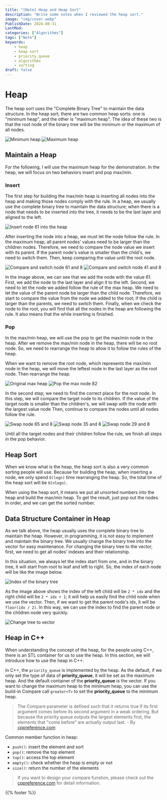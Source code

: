 ```yaml
---
title: "[Note] Heap and Heap Sort"
description: "Write some notes when I reviewed the heap sort."
image: "img/cover.webp"
PublishDate: 2024-08-31
LastMod: 
categories: ["Algorithms"]
tags: ["Note"]
keywords:
    - heap
    - heap sort
    - priority_queue
    - algorithms
    - sorting
draft: false
---
```


# Heap

The heap sort uses the "Complete Binary Tree" to maintain the data structure. In the heap sort, there are two common heap sorts: one is "minimum heap", and the other is "maximum heap". The idea of these two is that the root node of the binary tree will be the minimum or the maximum of all nodes.

![Minimum heap](img/min_heap.webp) ![Maximum heap](img/max_heap.webp)

## Maintain a Heap

For the following, I will use the maximum heap for the demonstration. In the heap, we will focus on two behaviors insert and pop max/min.

### Insert

The first step for building the max/min heap is inserting all nodes into the heap and making those nodes comply with the rule. In a heap, we usually use the complete binary tree to maintain the data structure; when there is a node that needs to be inserted into the tree, it needs to be the last layer and aligned to the left.

![Insert node 61 into the heap](img/insert_node.webp)

After inserting the node into a heap, we must let the node follow the rule. In the maximum heap, all parent nodes' values need to be larger than the children nodes. Therefore, we need to compare the node value we insert with its parent. If the parent node's value is smaller than the child's, we need to switch them. Then, keep comparing the value until the root node.

![Compare and switch node 61 and 8](img/compare_and_switch1.webp) ![Compare and switch node 41 and 8](img/compare_and_switch2.webp)

In the image above, we can see that we add the node with the value 61. First, we add the node to the last layer and align it to the left. Second, we need to let the node we added follow the rule of the max heap. We need to let the value of the parent node be larger than the child node. Therefore, we start to compare the value from the node we added to the root; if the child is larger than the parents, we need to switch them. Finally, when we check the node to the root, you will find that all the nodes in the heap are following the rule. It also means that the while inserting is finished.

### Pop

In the max/min heap, we will use the pop to get the max/min node in the heap. After we remove the max/min node in the heap, there will be no root node. So, we need to rearrange the heap to allow it to follow the rules of the heap. 

When we want to remove the root node, which represents the max/min node in the heap, we will move the leftest node in the last layer as the root node. Then rearrange the heap.

![Original max heap](img/original_max_heap.webp) ![Pop the max node 82](img/pop_max_node.webp)

In the second step, we need to find the correct place for the root node. In this step, we will compare the target node to its children. If the value of the target node is smaller than the children's, we will swap with the node with the largest value node Then, continue to compare the nodes until all nodes follow the rule.

![Swap node 65 and 8](img/swap1.webp) ![Swap node 35 and 8](img/swap2.webp) ![Swap node 29 and 8](img/swap3.webp)

Until all the target nodes and their children follow the rule, we finish all steps in the pop behavior.

## Heap Sort

When we know what is the heap, the heap sort is also a very common sorting people will use. Because for building the heap, when inserting a node, we only spend `O(logn)` time rearranging the heap. So, the total time of the heap sort will be `O(nlogn)`.

When using the heap sort, it means we put all unsorted numbers into the heap and build the max/min heap. To get the result, just pop out the nodes in order, and we can get the sorted number.

## Data Structure Container in Heap

As we talk above, the heap usually uses the complete binary tree to maintain the heap. However, in programming, it is not easy to implement and maintain the binary tree. We usually change the binary tree into the vector for easy maintenance. For changing the binary tree to the vector, first, we need to get all nodes' indexes and their relationship.

In this situation, we always let the index start from one, and in the binary tree, it will start from root to leaf and left to right. So, the index of each node will be like the image below.

![Index of the binary tree](img/index_of_tree.webp)

As the image above shows the index of the left child will be `2 * idx` and the right child will be `2 * idx + 1`; it will help us easily find the child node when we use the vector. Then, if we want to get the parent node's idx, it will be `floor(idx / 2)`. In this way, we can use the index to find the parent node or the children node very quickly.

![Change tree to vector](img/tree_to_vector.webp)

## Heap in C++

When understanding the concept of the heap, for the people using C++, there is an STL container for us to use the heap. In this section, we will introduce how to use the heap in C++.

In C++, the `priority_queue` is implemented by the heap. As the default, if we only set the type of data of **priority_queue**, it will be set as the maximum heap. And the default container of the **priority_queue** is the vector. If you want to change the maximum heap to the minimum heap, you can use the build-in Compare call `greater<T>` to set the **priority_queue** to the minimum heap.

> The Compare parameter is defined such that it returns true if its first argument comes before its second argument in a weak ordering. But because the priority queue outputs the largest elements first, the elements that "come before" are actually output last. - By [cppreference.com](https://en.cppreference.com/w/cpp/container/priority_queue)

Common member function in heap:

- `push()`: insert the element and sort
- `pop()`: remove the top element
- `top()`: access the top element
- `empty()`: check whether the heap is empty or not
- `size()`: return the number of the elements

> If you want to design your compare funstion, please check out the [cppreference.com](https://en.cppreference.com/w/cpp/container/priority_queue) for detail information.

{{% footer %}}
